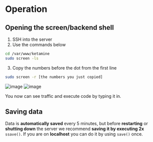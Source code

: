 # Operation

## Opening the screen/backend shell

1. SSH into the server
2. Use the commands below
```sh
cd /var/www/ketamine
sudo screen -ls
```
3. Copy the numbers before the dot from the first line
```sh
sudo screen -r [the numbers you just copied]
```
![image](<https://xello.blue/usercontent/kgIXpBrrYv.png>)
![image](<https://xello.blue/usercontent/YrZhOhxgLj.png>)

You now can see traffic and execute code by typing it in. 

## Saving data

Data is **automatically saved** every 5 minutes, but before **restarting** or **shutting down** the server we recommend **saving it by executing 2x** `ssave()`. If you are on **localhost** you can do it by using `save()` once.
